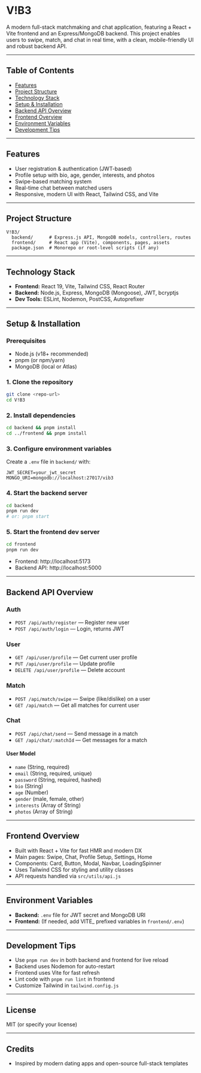 # V!B3

A modern full-stack matchmaking and chat application, featuring a React + Vite frontend and an Express/MongoDB backend. This project enables users to swipe, match, and chat in real time, with a clean, mobile-friendly UI and robust backend API.

---

## Table of Contents
- [Features](#features)
- [Project Structure](#project-structure)
- [Technology Stack](#technology-stack)
- [Setup & Installation](#setup--installation)
- [Backend API Overview](#backend-api-overview)
- [Frontend Overview](#frontend-overview)
- [Environment Variables](#environment-variables)
- [Development Tips](#development-tips)

---

## Features
- User registration & authentication (JWT-based)
- Profile setup with bio, age, gender, interests, and photos
- Swipe-based matching system
- Real-time chat between matched users
- Responsive, modern UI with React, Tailwind CSS, and Vite

---

## Project Structure
```
V!B3/
  backend/      # Express.js API, MongoDB models, controllers, routes
  frontend/     # React app (Vite), components, pages, assets
  package.json  # Monorepo or root-level scripts (if any)
```

---

## Technology Stack
- **Frontend:** React 19, Vite, Tailwind CSS, React Router
- **Backend:** Node.js, Express, MongoDB (Mongoose), JWT, bcryptjs
- **Dev Tools:** ESLint, Nodemon, PostCSS, Autoprefixer

---

## Setup & Installation

### Prerequisites
- Node.js (v18+ recommended)
- pnpm (or npm/yarn)
- MongoDB (local or Atlas)

### 1. Clone the repository
```sh
git clone <repo-url>
cd V!B3
```

### 2. Install dependencies
```sh
cd backend && pnpm install
cd ../frontend && pnpm install
```

### 3. Configure environment variables
Create a `.env` file in `backend/` with:
```
JWT_SECRET=your_jwt_secret
MONGO_URI=mongodb://localhost:27017/vib3
```

### 4. Start the backend server
```sh
cd backend
pnpm run dev
# or: pnpm start
```

### 5. Start the frontend dev server
```sh
cd frontend
pnpm run dev
```

- Frontend: http://localhost:5173
- Backend API: http://localhost:5000

---

## Backend API Overview

### Auth
- `POST /api/auth/register` — Register new user
- `POST /api/auth/login` — Login, returns JWT

### User
- `GET /api/user/profile` — Get current user profile
- `PUT /api/user/profile` — Update profile
- `DELETE /api/user/profile` — Delete account

### Match
- `POST /api/match/swipe` — Swipe (like/dislike) on a user
- `GET /api/match` — Get all matches for current user

### Chat
- `POST /api/chat/send` — Send message in a match
- `GET /api/chat/:matchId` — Get messages for a match

#### User Model
- `name` (String, required)
- `email` (String, required, unique)
- `password` (String, required, hashed)
- `bio` (String)
- `age` (Number)
- `gender` (male, female, other)
- `interests` (Array of String)
- `photos` (Array of String)

---

## Frontend Overview
- Built with React + Vite for fast HMR and modern DX
- Main pages: Swipe, Chat, Profile Setup, Settings, Home
- Components: Card, Button, Modal, Navbar, LoadingSpinner
- Uses Tailwind CSS for styling and utility classes
- API requests handled via `src/utils/api.js`

---

## Environment Variables
- **Backend:** `.env` file for JWT secret and MongoDB URI
- **Frontend:** (If needed, add VITE_ prefixed variables in `frontend/.env`)

---

## Development Tips
- Use `pnpm run dev` in both backend and frontend for live reload
- Backend uses Nodemon for auto-restart
- Frontend uses Vite for fast refresh
- Lint code with `pnpm run lint` in frontend
- Customize Tailwind in `tailwind.config.js`

---

## License
MIT (or specify your license)

---

## Credits
- Inspired by modern dating apps and open-source full-stack templates